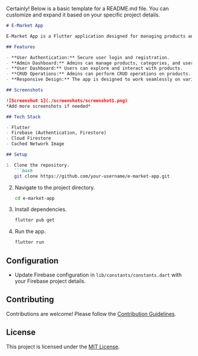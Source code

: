 Certainly! Below is a basic template for a README.md file. You can customize and expand it based on your specific project details.

```markdown
# E-Market App

E-Market App is a Flutter application designed for managing products and user interactions. It provides features for both users and administrators.

## Features

- **User Authentication:** Secure user login and registration.
- **Admin Dashboard:** Admins can manage products, categories, and user roles.
- **User Dashboard:** Users can explore and interact with products.
- **CRUD Operations:** Admins can perform CRUD operations on products.
- **Responsive Design:** The app is designed to work seamlessly on various devices.

## Screenshots

![Screenshot 1](./screenshots/screenshot1.png)
*Add more screenshots if needed*

## Tech Stack

- Flutter
- Firebase (Authentication, Firestore)
- Cloud Firestore
- Cached Network Image

## Setup

1. Clone the repository.
   ```bash
   git clone https://github.com/your-username/e-market-app.git
   ```

2. Navigate to the project directory.
   ```bash
   cd e-market-app
   ```

3. Install dependencies.
   ```bash
   flutter pub get
   ```

4. Run the app.
   ```bash
   flutter run
   ```

## Configuration

- Update Firebase configuration in `lib/constants/constants.dart` with your Firebase project details.

## Contributing

Contributions are welcome! Please follow the [Contribution Guidelines](CONTRIBUTING.md).

## License

This project is licensed under the [MIT License](LICENSE).

```
